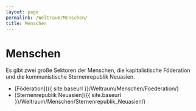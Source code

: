 ```yaml
---
layout: page
permalink: /Weltraum/Menschen/
title: Menschen
---
```



# Menschen


Es gibt zwei große Sektoren der Menschen, die kapitalistische Föderation und die kommunistische Sternenrepublik Neuasien.

- [Föderation]({{ site.baseurl }}/Weltraum/Menschen/Foederation/)
- [Sternenrepublik Neuasien]({{ site.baseurl }}/Weltraum/Menschen/Sternenrepublik_Neuasien/)



